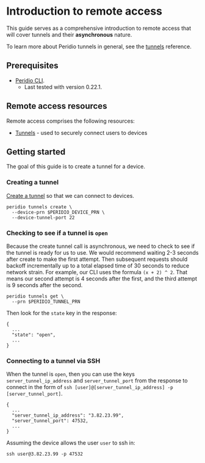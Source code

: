 # Introduction to remote access

This guide serves as a comprehensive introduction to remote access that will cover tunnels and their **asynchronous** nature.

To learn more about Peridio tunnels in general, see the [tunnels](/platform/reference/tunnels) reference.

## Prerequisites

- [Peridio CLI](https://github.com/peridio/morel/releases).
  - Last tested with version 0.22.1.

## Remote access resources

Remote access comprises the following resources:

- [Tunnels](/platform/reference/tunnels) - used to securely connect users to devices

## Getting started

The goal of this guide is to create a tunnel for a device.

### Creating a tunnel

[Create a tunnel](creating-tunnels) so that we can connect to devices.

```
peridio tunnels create \
  --device-prn $PERIDIO_DEVICE_PRN \
  --device-tunnel-port 22
```

### Checking to see if a tunnel is `open`

Because the create tunnel call is asynchronous, we need to check to see if the tunnel is ready for us to use. We would recommend waiting 2-3 seconds after create to make the first attempt. Then subsequent requests should backoff incrementally up to a total elapsed time of 30 seconds to reduce network strain. For example, our CLI uses the formula `(x + 2) ^ 2`. That means our second attempt is 4 seconds after the first, and the third attempt is 9 seconds after the second.

```
peridio tunnels get \
  --prn $PERIDIO_TUNNEL_PRN
```

Then look for the `state` key in the response:

```
{
  ...
  "state": "open",
  ...
}
```

### Connecting to a tunnel via SSH

When the tunnel is `open`, then you can use the keys `server_tunnel_ip_address` and `server_tunnel_port` from the response to connect in the form of `ssh [user]@[server_tunnel_ip_address] -p [server_tunnel_port]`.

```
{
  ...
  "server_tunnel_ip_address": "3.82.23.99",
  "server_tunnel_port": 47532,
  ...
}
```

Assuming the device allows the user `user` to ssh in:

```
ssh user@3.82.23.99 -p 47532
```
